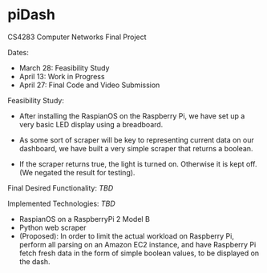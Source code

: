 # piDash
CS4283 Computer Networks Final Project   

Dates:

* March 28: Feasibility Study
* April 13: Work in Progress
* April 27: Final Code and Video Submission  

Feasibility Study:  
* After installing the RaspianOS on the Raspberry Pi, we have set up a very basic LED display using a breadboard.  

* As some sort of scraper will be key to representing current data on our dashboard, we have built a very simple scraper that returns a boolean.  

* If the scraper returns true, the light is turned on. Otherwise it is kept off. (We negated the result for testing).  


Final Desired Functionality: _TBD_  

Implemented Technologies: _TBD_  
* RaspianOS on a RaspberryPi 2 Model B  
* Python web scraper  
* (Proposed): In order to limit the actual workload on Raspberry Pi, perform all parsing on an Amazon EC2 instance, and have Raspberry Pi fetch fresh data in the form of simple boolean values, to be displayed on the dash.
